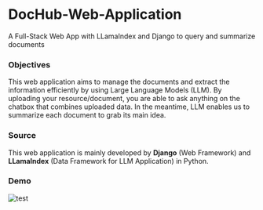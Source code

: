 # DocHub-Web-Application
A Full-Stack Web App with LLamaIndex and Django to query and summarize documents

### Objectives

This web application aims to manage the documents and extract the information efficiently by using Large Language Models (LLM). By uploading your resource/document, you are able to ask anything on the chatbox that combines uploaded data. In the meantime, LLM enables us to summarize each document to grab its main idea.

### Source

This web application is mainly developed by <b>Django</b> (Web Framework) and <b>LLamaIndex</b> (Data Framework for LLM Application) in Python.

### Demo

![test](https://github.com/JoyceYin/DocHub-Web-Application/assets/65861783/556a7f0d-a0f1-4101-aac2-a6e920a5e125)

